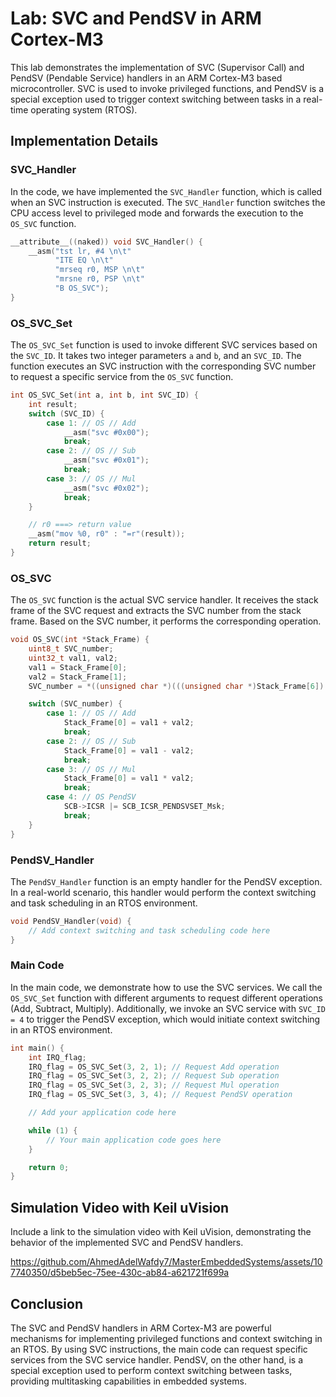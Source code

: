 # Lab: SVC and PendSV in ARM Cortex-M3

This lab demonstrates the implementation of SVC (Supervisor Call) and PendSV (Pendable Service) handlers in an ARM Cortex-M3 based microcontroller. SVC is used to invoke privileged functions, and PendSV is a special exception used to trigger context switching between tasks in a real-time operating system (RTOS).

## Implementation Details

### SVC_Handler

In the code, we have implemented the `SVC_Handler` function, which is called when an SVC instruction is executed. The `SVC_Handler` function switches the CPU access level to privileged mode and forwards the execution to the `OS_SVC` function.

```c
__attribute__((naked)) void SVC_Handler() {
    __asm("tst lr, #4 \n\t"
          "ITE EQ \n\t"
          "mrseq r0, MSP \n\t"
          "mrsne r0, PSP \n\t"
          "B OS_SVC");
}
```

### OS_SVC_Set

The `OS_SVC_Set` function is used to invoke different SVC services based on the `SVC_ID`. It takes two integer parameters `a` and `b`, and an `SVC_ID`. The function executes an SVC instruction with the corresponding SVC number to request a specific service from the `OS_SVC` function.

```c
int OS_SVC_Set(int a, int b, int SVC_ID) {
    int result;
    switch (SVC_ID) {
        case 1: // OS // Add
            __asm("svc #0x00");
            break;
        case 2: // OS // Sub
            __asm("svc #0x01");
            break;
        case 3: // OS // Mul
            __asm("svc #0x02");
            break;
    }

    // r0 ===> return value
    __asm("mov %0, r0" : "=r"(result));
    return result;
}
```

### OS_SVC

The `OS_SVC` function is the actual SVC service handler. It receives the stack frame of the SVC request and extracts the SVC number from the stack frame. Based on the SVC number, it performs the corresponding operation.

```c
void OS_SVC(int *Stack_Frame) {
    uint8_t SVC_number;
    uint32_t val1, val2;
    val1 = Stack_Frame[0];
    val2 = Stack_Frame[1];
    SVC_number = *((unsigned char *)(((unsigned char *)Stack_Frame[6]) - 2));

    switch (SVC_number) {
        case 1: // OS // Add
            Stack_Frame[0] = val1 + val2;
            break;
        case 2: // OS // Sub
            Stack_Frame[0] = val1 - val2;
            break;
        case 3: // OS // Mul
            Stack_Frame[0] = val1 * val2;
            break;
        case 4: // OS PendSV
            SCB->ICSR |= SCB_ICSR_PENDSVSET_Msk;
            break;
    }
}
```

### PendSV_Handler

The `PendSV_Handler` function is an empty handler for the PendSV exception. In a real-world scenario, this handler would perform the context switching and task scheduling in an RTOS environment.

```c
void PendSV_Handler(void) {
    // Add context switching and task scheduling code here
}
```

### Main Code

In the main code, we demonstrate how to use the SVC services. We call the `OS_SVC_Set` function with different arguments to request different operations (Add, Subtract, Multiply). Additionally, we invoke an SVC service with `SVC_ID = 4` to trigger the PendSV exception, which would initiate context switching in an RTOS environment.

```c
int main() {
    int IRQ_flag;
    IRQ_flag = OS_SVC_Set(3, 2, 1); // Request Add operation
    IRQ_flag = OS_SVC_Set(3, 2, 2); // Request Sub operation
    IRQ_flag = OS_SVC_Set(3, 2, 3); // Request Mul operation
    IRQ_flag = OS_SVC_Set(3, 3, 4); // Request PendSV operation

    // Add your application code here

    while (1) {
        // Your main application code goes here
    }

    return 0;
}
```

## Simulation Video with Keil uVision

Include a link to the simulation video with Keil uVision, demonstrating the behavior of the implemented SVC and PendSV handlers.



https://github.com/AhmedAdelWafdy7/MasterEmbeddedSystems/assets/107740350/d5beb5ec-75ee-430c-ab84-a621721f699a



## Conclusion

The SVC and PendSV handlers in ARM Cortex-M3 are powerful mechanisms for implementing privileged functions and context switching in an RTOS. By using SVC instructions, the main code can request specific services from the SVC service handler. PendSV, on the other hand, is a special exception used to perform context switching between tasks, providing multitasking capabilities in embedded systems.
